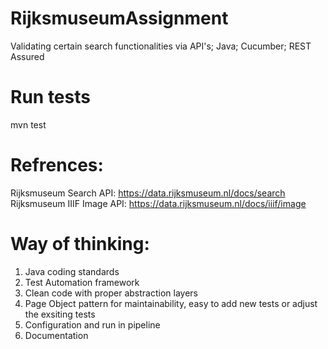 # RijksmuseumAssignment
Validating certain search functionalities via API's; Java; Cucumber; REST Assured

# Run tests
mvn test

# Refrences:
Rijksmuseum Search API: https://data.rijksmuseum.nl/docs/search
Rijksmuseum IIIF Image API: https://data.rijksmuseum.nl/docs/iiif/image

# Way of thinking:
1. Java coding standards
2. Test Automation framework
3. Clean code with proper abstraction layers
4. Page Object pattern for maintainability, easy to add new tests or adjust the exsiting tests
5. Configuration and run in pipeline
6. Documentation
